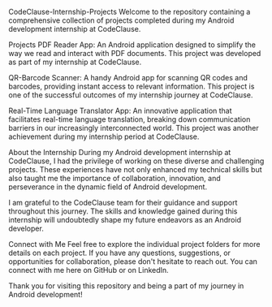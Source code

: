 CodeClause-Internship-Projects
Welcome to the repository containing a comprehensive collection of projects completed during my Android development internship at CodeClause.

Projects
PDF Reader App: An Android application designed to simplify the way we read and interact with PDF documents. This project was developed as part of my internship at CodeClause.

QR-Barcode Scanner: A handy Android app for scanning QR codes and barcodes, providing instant access to relevant information. This project is one of the successful outcomes of my internship journey at CodeClause.

Real-Time Language Translator App: An innovative application that facilitates real-time language translation, breaking down communication barriers in our increasingly interconnected world. This project was another achievement during my internship period at CodeClause.

About the Internship
During my Android development internship at CodeClause, I had the privilege of working on these diverse and challenging projects. These experiences have not only enhanced my technical skills but also taught me the importance of collaboration, innovation, and perseverance in the dynamic field of Android development.

I am grateful to the CodeClause team for their guidance and support throughout this journey. The skills and knowledge gained during this internship will undoubtedly shape my future endeavors as an Android developer.

Connect with Me
Feel free to explore the individual project folders for more details on each project. If you have any questions, suggestions, or opportunities for collaboration, please don't hesitate to reach out. You can connect with me here on GitHub or on LinkedIn.

Thank you for visiting this repository and being a part of my journey in Android development!
